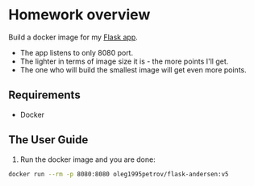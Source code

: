 # Homework overview

Build a docker image for my [Flask app][flask_app].
  * The app listens to only 8080 port.
  * The lighter in terms of image size it is - the more points I'll get.
  * The one who will build the smallest image will get even more points.

## Requirements
  
  * Docker

## The User Guide

1. Run the docker image and you are done:

  ```bash
  docker run --rm -p 8080:8080 oleg1995petrov/flask-andersen:v5
  ```

[flask_app]: https://github.com/oleg1995petrov/flask-app-for-devops-course


